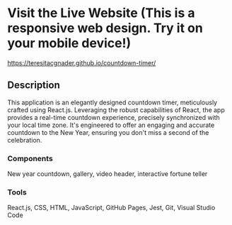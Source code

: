 # Visit the Live Website (This is a responsive web design. Try it on your mobile device!)
https://teresitacgnader.github.io/countdown-timer/

## Description
This application is an elegantly designed countdown timer, meticulously crafted using React.js. Leveraging the robust capabilities of React, the app provides a real-time countdown experience, precisely synchronized with your local time zone. It's engineered to offer an engaging and accurate countdown to the New Year, ensuring you don't miss a second of the celebration.

### Components
New year countdown, gallery, video header, interactive fortune teller

### Tools
React.js, CSS, HTML, JavaScript, GitHub Pages, Jest, Git, Visual Studio Code
